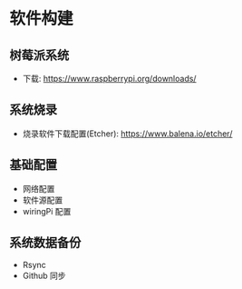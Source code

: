 # 软件构建
## 树莓派系统
* 下载:  https://www.raspberrypi.org/downloads/
## 系统烧录
* 烧录软件下载配置(Etcher): https://www.balena.io/etcher/
## 基础配置
* 网络配置
* 软件源配置
* wiringPi 配置
## 系统数据备份
* Rsync
* Github 同步
